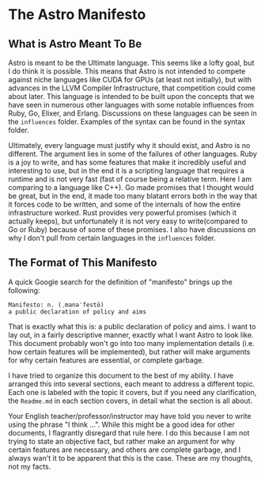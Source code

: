# The Astro Manifesto

## What is Astro Meant To Be

Astro is meant to be the Ultimate language. This seems like a lofty goal, but I do think it is possible. This means that Astro is not intended to compete against niche languages like CUDA for GPUs (at least not initially), but with advances in the LLVM Compiler Infrastructure, that competition could come about later. This language is intended to be built upon the concepts that we have seen in numerous other languages with some notable influences from Ruby, Go, Elixer, and Erlang. Discussions on these languages can be seen in the `influences` folder. Examples of the syntax can be found in the syntax folder.

Ultimately, every language must justify why it should exist, and Astro is no different. The argument lies in some of the failures of other languages. Ruby is a joy to write, and has some features that make it incredibly useful and interesting to use, but in the end it is a scripting language that requires a runtime and is not very fast (fast of course being a relative term. Here I am comparing to a language like C++). Go made promises that I thought would be great, but in the end, it made too many blatant errors both in the way that it forces code to be written, and some of the internals of how the entire infrastructure worked. Rust provides very powerful promises (which it actually keeps), but unfortunately it is not very easy to write(compared to Go or Ruby) because of some of these promises. I also have discussions on why I don't pull from certain languages in the `influences` folder.

## The Format of This Manifesto

A quick Google search for the definition of "manifesto" brings up the following:

``` text
Manifesto: n. (ˌmanəˈfestō)
a public declaration of policy and aims
```

That is exactly what this is: a public declaration of policy and aims. I want to lay out, in a fairly descriptive manner, exactly what I want Astro to look like. This document probably won't go into too many implementation details (i.e. how certain features will be implemented), but rather will make arguments for why certain features are essential, or complete garbage.

I have tried to organize this document to the best of my ability. I have arranged this into several sections, each meant to address a different topic. Each one is labeled with the topic it covers, but if you need any clarification, the `Readme.md` in each section covers, in detail what the section is all about.

Your English teacher/professor/instructor may have told you never to write using the phrase "I think ...". While this might be a good idea for other documents, I flagrantly disregard that rule here. I do this because I am not trying to state an objective fact, but rather make an argument for why certain features are necessary, and others are complete garbage, and I always wan't it to be apparent that this is the case. These are my thoughts, not my facts.
